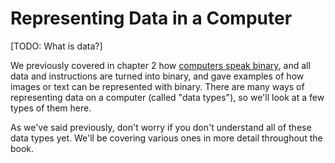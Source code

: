# Representing Data in a Computer

[TODO: What is data?]


We previously covered in chapter 2 how [computers speak binary](../../ch02_definitions/03_automation/03_binary.html), and all data and instructions are turned into binary, and gave examples of how images or text can be represented with binary. There are many ways of representing data on a computer (called "data types"), so we'll look at a few types of them here.

As we've said previously, don't worry if you don't understand all of these data types yet. We'll be covering various ones in more detail throughout the book.

```{tableofcontents}
```
